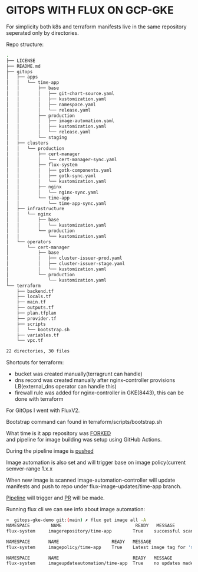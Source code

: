 # GITOPS WITH FLUX ON GCP-GKE

For simplicity both k8s and terraform manifests live in the same repository seperated only by directories.<br>

Repo structure: <br>

```bash
.
├── LICENSE
├── README.md
├── gitops
│   ├── apps
│   │   └── time-app
│   │       ├── base
│   │       │   ├── git-chart-source.yaml
│   │       │   ├── kustomization.yaml
│   │       │   ├── namespace.yaml
│   │       │   └── release.yaml
│   │       ├── production
│   │       │   ├── image-automation.yaml
│   │       │   ├── kustomization.yaml
│   │       │   └── release.yaml
│   │       └── staging
│   ├── clusters
│   │   └── production
│   │       ├── cert-manager
│   │       │   └── cert-manager-sync.yaml
│   │       ├── flux-system
│   │       │   ├── gotk-components.yaml
│   │       │   ├── gotk-sync.yaml
│   │       │   └── kustomization.yaml
│   │       ├── nginx
│   │       │   └── nginx-sync.yaml
│   │       └── time-app
│   │           └── time-app-sync.yaml
│   ├── infrastructure
│   │   └── nginx
│   │       ├── base
│   │       │   └── kustomization.yaml
│   │       └── production
│   │           └── kustomization.yaml
│   └── operators
│       └── cert-manager
│           ├── base
│           │   ├── cluster-issuer-prod.yaml
│           │   ├── cluster-issuer-stage.yaml
│           │   └── kustomization.yaml
│           └── production
│               └── kustomization.yaml
└── terraform
    ├── backend.tf
    ├── locals.tf
    ├── main.tf
    ├── outputs.tf
    ├── plan.tfplan
    ├── provider.tf
    ├── scripts
    │   └── bootstrap.sh
    ├── variables.tf
    └── vpc.tf

22 directories, 30 files
```

Shortcuts for terraform:<br>
- bucket was created manually(terragrunt can handle)
- dns record was created manually after nginx-controller provisions LB(external_dns operator can handle this)
- firewall rule was added for nginx-controller in GKE(8443), this can be done with terraform

For GitOps I went with FluxV2.<br>

Bootstrap command can found in terraform/scripts/bootstrap.sh <br>

What time is it app repository was [FORKED](https://github.com/gitbluf/what-time-is-it) <br> and pipeline for image building was setup using GitHub Actions.

During the pipeline image is [pushed](https://hub.docker.com/r/mpetrovic992/time-app/tags) <br>

Image automation is also set and will trigger base on image policy(current semver-range 1.x.x <br>

When new image is scanned image-automation-controller will update manifests and push to repo under flux-image-updates/time-app branch. <br>

[Pipeline](https://github.com/gitbluf/gitops-gke-demo/actions/runs/1487874135) will trigger and [PR](https://github.com/gitbluf/gitops-gke-demo/pull/1) will be made. <br>

Running flux cli we can see info about image automation:

``` bash
➜  gitops-gke-demo git:(main) ✗ flux get image all -A
NAMESPACE        NAME                            READY   MESSAGE                         LAST SCAN                       SUSPENDED 
flux-system     imagerepository/time-app        True    successful scan, found 3 tags   2021-11-21T23:48:29+01:00       False           

NAMESPACE       NAME                    READY   MESSAGE                                                                 LATEST IMAGE                 
flux-system     imagepolicy/time-app    True    Latest image tag for 'mpetrovic992/time-app' resolved to: v1.0.3        mpetrovic992/time-app:v1.0.3    

NAMESPACE       NAME                            READY   MESSAGE         LAST RUN                        SUSPENDED 
flux-system     imageupdateautomation/time-app  True    no updates made 2021-11-21T23:47:32+01:00       False           

```

